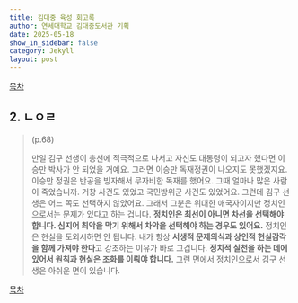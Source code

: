 ```yaml
---
title: 김대중 육성 회고록
author: 연세대학교 김대중도서관 기획
date: 2025-05-18
show_in_sidebar: false
category: Jekyll
layout: post
---
```


[목차](./2025-05-18-book-001-000) 

## 2.  ㄴㅇㄹ

> (p.68)  
>   
> 만일 김구 선생이 총선에 적극적으로 나서고 자신도 대통령이 되고자 했다면 이승만 박사가 안 되었을 거예요. 그러면 이승만 독재정권이 나오지도 못했겠지요. 이승만 정권은 반공을 빙자해서 무자비한 독재를 했어요. 그때 얼마나 많은 사람이 죽었습니까. 거창 사건도 있었고 국민방위군 사건도 있었어요. 그런데 김구 선생은 어느 쪽도 선택하지 않았어요. 그래서 그분은 위대한 애국자이지만 정치인으로서는 문제가 있다고 하는 겁니다. **정치인은 최선이 아니면 차선을 선택해야 합니다. 심지어 최악을 막기 위해서 차악을 선택해야 하는 경우도 있어요.** 정치인은 현실을 도외시하면 안 됩니다. 내가 항상 **서생적 문제의식과 상인적 현실감각을 함께 가져야 한다**고 강조하는 이유가 바로 그겁니다. **정치적 실천을 하는 데에 있어서 원칙과 현실은 조화를 이뤄야 합니다.** 그런 면에서 정치인으로서 김구 선생은 아쉬운 면이 있습니다.


[목차](./2025-05-18-book-001-000) 
